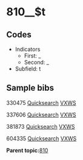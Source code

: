 # 810\_\_$t

## Codes

-   Indicators
    -   First: \_
    -   Second: \_
-   Subfield: t

## Sample bibs

330475 [Quicksearch](https://search.library.yale.edu/catalog/330475) [VXWS](http://prodorbis.library.yale.edu:7014/vxws/GetHoldingsService?bibId=330475)

337606 [Quicksearch](https://search.library.yale.edu/catalog/337606) [VXWS](http://prodorbis.library.yale.edu:7014/vxws/GetHoldingsService?bibId=337606)

381873 [Quicksearch](https://search.library.yale.edu/catalog/381873) [VXWS](http://prodorbis.library.yale.edu:7014/vxws/GetHoldingsService?bibId=381873)

604335 [Quicksearch](https://search.library.yale.edu/catalog/604335) [VXWS](http://prodorbis.library.yale.edu:7014/vxws/GetHoldingsService?bibId=604335)

**Parent topic:**[810](../../tags/810/810.md)

